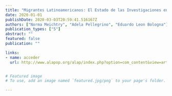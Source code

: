 ```yaml
---
title: "Migrantes Latinoamericanos: El Estado de las Investigaciones en la Región"
date: 2020-01-01
publishDate: 2020-03-03T20:59:41.516167Z
authors: ["Norma Meichtry", "Adela Pellegrino", "Eduardo Leon Bologna"]
publication_types: ["5"]
abstract: ""
featured: false
publication: ""

links:
- name: acceder
  url: http://www.alapop.org/alap/index.php?option=com_content&view=article&id=250&Itemid=437


# Featured image
# To use, add an image named `featured.jpg/png` to your page's folder. 

---
```


